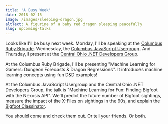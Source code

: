 ```yaml
---
title: 'A Busy Week'
date: 2018-02-15
image: /images/sleeping-dragon.jpg
altText: A figurine of a baby red dragon sleeping peacefully
slug: upcoming-talks
---
```


Looks like I'll be busy next week. Monday, I'll be speaking at the [Columbus Ruby Brigade](http://columbusrb.com/). Wednesday, the [Columbus JavaScript Usergroup](http://columbusjs.org/02-21-2018/guy-royse-machine-learning-for-fun.html). And Thursday, I present at the [Central Ohio .NET Developers Group](http://condg.org/2018/02/15/february-2018-machine-learning-for-fun/).

At the Columbus Ruby Brigade, I'll be presenting "Machine Learning for Gamers: Dungeon Forecasts & Dragon Regressions". It introduces machine learning concepts using fun D&D examples!

At the Columbus JavaScript Usergroup and the Central Ohio .NET Developers Group, the talk is "Machine Learning for Fun: Finding Bigfoot with the Nexosis API". We'll predict the future number of Bigfoot sightings, measure the impact of the X-Files on sightings in the 90s, and explain the [Bigfoot Classinator](http://guyroyse.com/bigfoot-classinator/site/).

You should come and check them out. Or tell your friends. Or both.
